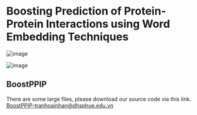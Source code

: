 # Boosting Prediction of Protein-Protein Interactions using Word Embedding Techniques
![image](https://user-images.githubusercontent.com/111304391/210916930-8b33f9cc-31a9-4005-a5d5-bf0a9afe3968.png)

![image](https://user-images.githubusercontent.com/111304391/210917112-f827ab9f-4f7b-47ca-a027-0bf40614e062.png)

## BoostPPIP
There are some large files, please download our source code via this link.
[BoostPPIP-tranhoainhan@dhsphue.edu.vn](https://drive.google.com/file/d/1DjCmGMkqG8fKZ94CfIkV7PZcOl6WdqLU/view?usp=share_link)
